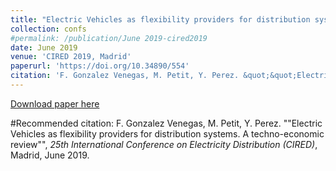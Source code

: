 ```yaml
---
title: "Electric Vehicles as flexibility providers for distribution systems. A techno-economic review"
collection: confs
#permalink: /publication/June 2019-cired2019
date: June 2019
venue: 'CIRED 2019, Madrid'
paperurl: 'https://doi.org/10.34890/554'
citation: 'F. Gonzalez Venegas, M. Petit, Y. Perez. &quot;&quot;Electric Vehicles as flexibility providers for distribution systems. A techno-economic review&quot;&quot;, <i>25th International Conference on Electricity Distribution (CIRED)</i>, Madrid, June 2019.'
---
```


<a href='https://doi.org/10.34890/554'>Download paper here</a>

#Recommended citation: F. Gonzalez Venegas, M. Petit, Y. Perez. ""Electric Vehicles as flexibility providers for distribution systems. A techno-economic review"", <i>25th International Conference on Electricity Distribution (CIRED)</i>, Madrid, June 2019.